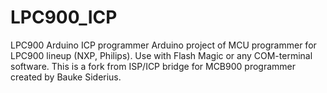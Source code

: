 # LPC900_ICP
LPC900 Arduino ICP programmer
Arduino project of MCU programmer for LPC900 lineup (NXP, Philips). Use with Flash Magic or any COM-terminal software.
This is a fork from ISP/ICP bridge for MCB900 programmer created by Bauke Siderius.
